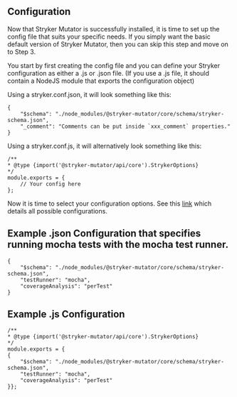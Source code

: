 ## Configuration
Now that Stryker Mutator is successfully installed, it is time to set up the config file that suits your specific needs. If you simply want the basic default version of Stryker Mutator, then you can skip this step and move on to Step 3.

You start by first creating the config file and you can define your Stryker configuration as either a .js or .json file. (If you use a .js file, it should contain a NodeJS module that exports the configuration object)

Using a stryker.conf.json, it will look something like this:

    {
        "$schema": "./node_modules/@stryker-mutator/core/schema/stryker-schema.json",
        "_comment": "Comments can be put inside `xxx_comment` properties."
    }

Using a stryker.conf.js, it will alternatively look something like this:

    /**
    * @type {import('@stryker-mutator/api/core').StrykerOptions}
    */
    module.exports = {
        // Your config here
    };

Now it is time to select your configuration options. See this <a href="https://stryker-mutator.io/docs/stryker-js/configuration">link</a> which details all possible configurations.

## Example .json Configuration that specifies running mocha tests with the mocha test runner.

    {
        "$schema": "./node_modules/@stryker-mutator/core/schema/stryker-schema.json",
        "testRunner": "mocha",
        "coverageAnalysis": "perTest"
    }

## Example .js Configuration

    /**
    * @type {import('@stryker-mutator/api/core').StrykerOptions}
    */
    module.exports = {
    {
        "$schema": "./node_modules/@stryker-mutator/core/schema/stryker-schema.json",
        "testRunner": "mocha",
        "coverageAnalysis": "perTest"
    }};